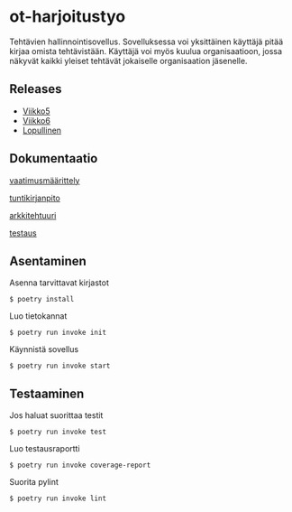 # ot-harjoitustyo

Tehtävien hallinnointisovellus. Sovelluksessa voi yksittäinen käyttäjä pitää kirjaa omista tehtävistään. Käyttäjä voi myös kuulua organisaatioon, jossa näkyvät kaikki yleiset tehtävät jokaiselle organisaation jäsenelle. 

## Releases
* [Viikko5](https://github.com/AnonymousHobbit/ot-harjoitustyo/releases/tag/viikko5)
* [Viikko6](https://github.com/AnonymousHobbit/ot-harjoitustyo/releases/tag/viikko6)
* [Lopullinen](https.//github.com/AnonymousHobbit/ot-harjoitustyo/releases/tag/lopullinen)

## Dokumentaatio

[vaatimusmäärittely](dokumentaatio/vaatimusmäärittely.md)

[tuntikirjanpito](dokumentaatio/tuntikirjanpito.md)

[arkkitehtuuri](dokumentaatio/arkkitehtuuri.md)

[testaus](dokumentaatio/testaus.md)

## Asentaminen
Asenna tarvittavat kirjastot
```
$ poetry install
```

Luo tietokannat
```
$ poetry run invoke init
```

Käynnistä sovellus
```
$ poetry run invoke start
```


## Testaaminen
Jos haluat suorittaa testit
```
$ poetry run invoke test
```

Luo testausraportti
```
$ poetry run invoke coverage-report
```

Suorita pylint
```
$ poetry run invoke lint
```